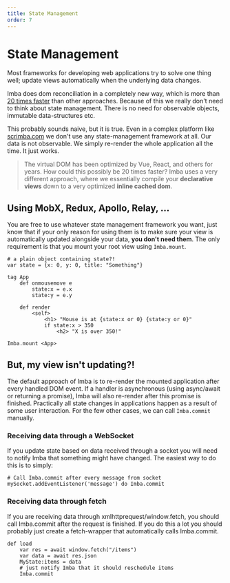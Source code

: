 ```yaml
---
title: State Management
order: 7
---
```


# State Management

Most frameworks for developing web applications try to solve one thing well; update views automatically when the underlying data changes.

Imba does dom reconciliation in a completely new way, which is more than [20 times faster](https://somebee.github.io/dom-reconciler-bench/index.html) than other approaches. Because of this we really don't need to think about state management. There is no need for observable objects, immutable data-structures etc.

This probably sounds naive, but it is true. Even in a complex platform like [scrimba.com](https://scrimba.com) we don't use any state-management framework at all. Our data is not observable. We simply re-render the whole application all the time. It just works.

> The virtual DOM has been optimized by Vue, React, and others for years. How could this possibly be 20 times faster? Imba uses a very different approach, where we essentially compile your **declarative views** down to a very optimized **inline cached dom**.

## Using MobX, Redux, Apollo, Relay, ...

You are free to use whatever state management framework you want, just know that if your only reason for using them is to make sure your view is automatically updated alongside your data, **you don't need them**. The only requirement is that you mount your root view using `Imba.mount`.

```text
# a plain object containing state?!
var state = {x: 0, y: 0, title: "Something"}

tag App
    def onmousemove e
        state:x = e.x
        state:y = e.y

    def render
        <self>
            <h1> "Mouse is at {state:x or 0} {state:y or 0}"
            if state:x > 350
                <h2> "X is over 350!"

Imba.mount <App>
```

## But, my view isn't updating?!

The default approach of Imba is to re-render the mounted application after every handled DOM event. If a handler is asynchronous \(using async/await or returning a promise\), Imba will also re-render after this promise is finished. Practically all state changes in applications happen as a result of some user interaction. For the few other cases, we can call `Imba.commit` manually.

### Receiving data through a WebSocket

If you update state based on data received through a socket you will need to notify Imba that something might have changed. The easiest way to do this is to simply:

```text
# Call Imba.commit after every message from socket
mySocket.addEventListener('message') do Imba.commit
```

### Receiving data through fetch

If you are receiving data through xmlhttprequest/window.fetch, you should call Imba.commit after the request is finished. If you do this a lot you should probably just create a fetch-wrapper that automatically calls Imba.commit.

```text
def load
    var res = await window.fetch("/items")
    var data = await res.json
    MyState:items = data
    # just notify Imba that it should reschedule items
    Imba.commit
```

